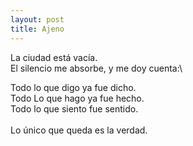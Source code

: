 ```yaml
---
layout: post
title: Ajeno
---
```


La ciudad está vacía.\
El silencio me absorbe, y me doy cuenta:\
<!--more-->
Todo lo que digo ya fue dicho.\
Todo Lo que hago ya fue hecho.\
Todo lo que siento fue sentido.\
\
Lo único que queda es la verdad.
